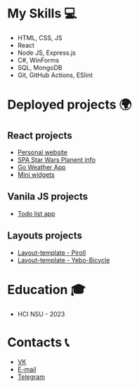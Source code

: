 # My Skills 💻

- HTML, CSS, JS
- React
- Node JS, Express.js
- C#, WinForms
- SQL, MongoDB
- Git, GitHub Actions, ESlint

# Deployed projects 🌍

## React projects
- [Personal website](https://ivanxablin.github.io/IvanXablin-Site/)
- [SPA Star Wars Planent info](https://ivanxablin.github.io/SW-API-React/)
- [Go Weather App](https://ivanxablin.github.io/Go-Weather-Api/)
- [Mini widgets](https://ivanxablin.github.io/Web-exam/)

## Vanila JS projects
- [Todo list app](https://ivanxablin.github.io/Todo-List-App/)

## Layouts projects
- [Layout-template - Piroll](https://ivanxablin.github.io/Layout-template-Piroll/)
- [Layout-template - Yebo-Bicycle](https://ivanxablin.github.io/Layout-template-Yebo-Bicycle/)

# Education 🎓
- HCI NSU - 2023

# Contacts 📞
- [VK](https://vk.com/xab_xab)
- [E-mail](amdandpc67890@gmail.com)
- [Telegram](https://t.me/ivan_xab)



